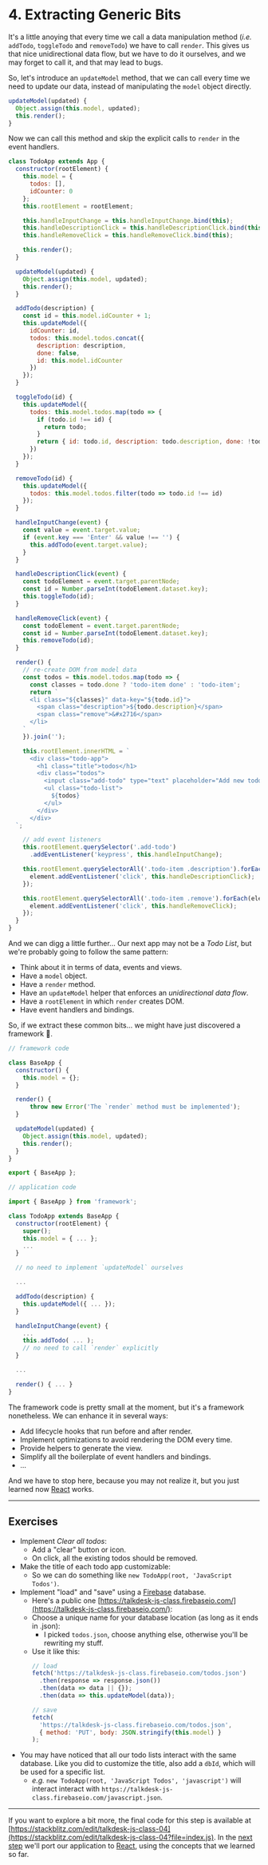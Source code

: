 # 4. Extracting Generic Bits

It's a little anoying that every time we call a data manipulation method (_i.e._ `addTodo`, `toggleTodo` and `removeTodo`) we have to call `render`. This gives us that nice unidirectional data flow, but we have to do it ourselves, and we may forget to call it, and that may lead to bugs.

So, let's introduce an `updateModel` method, that we can call every time we need to update our data, instead of manipulating the `model` object directly.
```js
updateModel(updated) {
  Object.assign(this.model, updated);
  this.render();
}
```

Now we can call this method and skip the explicit calls to `render` in the event handlers.
```js
class TodoApp extends App {
  constructor(rootElement) {
    this.model = {
      todos: [],
      idCounter: 0
    };
    this.rootElement = rootElement;

    this.handleInputChange = this.handleInputChange.bind(this);
    this.handleDescriptionClick = this.handleDescriptionClick.bind(this);
    this.handleRemoveClick = this.handleRemoveClick.bind(this);

    this.render();
  }

  updateModel(updated) {
    Object.assign(this.model, updated);
    this.render();
  }

  addTodo(description) {
    const id = this.model.idCounter + 1;
    this.updateModel({
      idCounter: id,
      todos: this.model.todos.concat({
        description: description,
        done: false,
        id: this.model.idCounter
      })
    });
  }

  toggleTodo(id) {
    this.updateModel({
      todos: this.model.todos.map(todo => {
        if (todo.id !== id) {
          return todo;
        }
        return { id: todo.id, description: todo.description, done: !todo.done };
      })
    });
  }

  removeTodo(id) {
    this.updateModel({
      todos: this.model.todos.filter(todo => todo.id !== id)
    });
  }

  handleInputChange(event) {
    const value = event.target.value;
    if (event.key === 'Enter' && value !== '') {
      this.addTodo(event.target.value);
    }
  }

  handleDescriptionClick(event) {
    const todoElement = event.target.parentNode;
    const id = Number.parseInt(todoElement.dataset.key);
    this.toggleTodo(id);
  }

  handleRemoveClick(event) {
    const todoElement = event.target.parentNode;
    const id = Number.parseInt(todoElement.dataset.key);
    this.removeTodo(id);
  }

  render() {
    // re-create DOM from model data
    const todos = this.model.todos.map(todo => {
      const classes = todo.done ? 'todo-item done' : 'todo-item';
      return `
      <li class="${classes}" data-key="${todo.id}">
        <span class="description">${todo.description}</span>
        <span class="remove">&#x2716</span>
      </li>
    `
    }).join('');

    this.rootElement.innerHTML = `
      <div class="todo-app">
        <h1 class="title">todos</h1>
        <div class="todos">
          <input class="add-todo" type="text" placeholder="Add new todo" />
          <ul class="todo-list">
            ${todos}
          </ul>
        </div>
      </div>
  `;

    // add event listeners
    this.rootElement.querySelector('.add-todo')
      .addEventListener('keypress', this.handleInputChange);

    this.rootElement.querySelectorAll('.todo-item .description').forEach(element => {
      element.addEventListener('click', this.handleDescriptionClick);
    });

    this.rootElement.querySelectorAll('.todo-item .remove').forEach(element => {
      element.addEventListener('click', this.handleRemoveClick);
    });
  }
}
```

And we can digg a little further... Our next app may not be a _Todo List_, but we're probably going to follow the same pattern:
- Think about it in terms of data, events and views.
- Have a `model` object.
- Have a `render` method.
- Have an `updateModel` helper that enforces an _unidirectional data flow_.
- Have a `rootElement` in which `render` creates DOM.
- Have event handlers and bindings.

So, if we extract these common bits... we might have just discovered a framework 🤔.

```js
// framework code

class BaseApp {
  constructor() {
    this.model = {};
  }

  render() {
      throw new Error('The `render` method must be implemented');
  }

  updateModel(updated) {
    Object.assign(this.model, updated);
    this.render();
  }
}

export { BaseApp };
```

```js
// application code

import { BaseApp } from 'framework';

class TodoApp extends BaseApp {
  constructor(rootElement) {
    super();
    this.model = { ... };
    ...
  }

  // no need to implement `updateModel` ourselves

  ...

  addTodo(description) {
    this.updateModel({ ... });
  }

  handleInputChange(event) {
    ...
    this.addTodo( ... );
    // no need to call `render` explicitly
  }

  ...

  render() { ... }
}
```

The framework code is pretty small at the moment, but it's a framework nonetheless. We can enhance it in several ways:
- Add lifecycle hooks that run before and after render.
- Implement optimizations to avoid rendering the DOM every time.
- Provide helpers to generate the view.
- Simplify all the boilerplate of event handlers and bindings.
- ...

And we have to stop here, because you may not realize it, but you just learned now [React](https://reactjs.org/) works.

---

## Exercises
- Implement _Clear all todos_:
  - Add a "clear" button or icon.
  - On click, all the existing todos should be removed.
- Make the title of each todo app customizable:
  - So we can do something like `new TodoApp(root, 'JavaScript Todos')`.
- Implement "load" and "save" using a [Firebase](https://firebase.google.com/) database.
  - Here's a public one [https://talkdesk-js-class.firebaseio.com/](https://talkdesk-js-class.firebaseio.com/):
  - Choose a unique name for your database location (as long as it ends in .json):
    - I picked `todos.json`, choose anything else, otherwise you'll be rewriting my stuff.
  - Use it like this:
    ```js
    // load
    fetch('https://talkdesk-js-class.firebaseio.com/todos.json')
      .then(response => response.json())
      .then(data => data || {});
      .then(data => this.updateModel(data));

    // save
    fetch(
      'https://talkdesk-js-class.firebaseio.com/todos.json',
      { method: 'PUT', body: JSON.stringify(this.model) }
    );
    ```
- You may have noticed that all our todo lists interact with the same database. Like you did to customize the title, also add a `dbId`, which will be used for a specific list.
  - _e.g._ `new TodoApp(root, 'JavaScript Todos', 'javascript')` will interact interact with `https://talkdesk-js-class.firebaseio.com/javascript.json`.

---
If you want to explore a bit more, the final code for this step is available at [https://stackblitz.com/edit/talkdesk-js-class-04](https://stackblitz.com/edit/talkdesk-js-class-04?file=index.js).
In the [next step](./05-porting-to-react.md) we'll port our application to [React](https://reactjs.org/), using the concepts that we learned so far.
